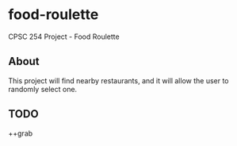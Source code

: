 # food-roulette
CPSC 254 Project - Food Roulette

## About 
This project will find nearby restaurants, and it will allow the user to randomly select one. 

## TODO
++grab

